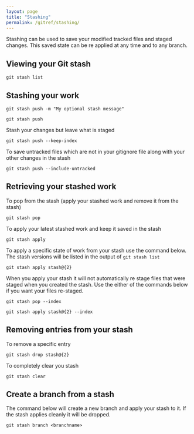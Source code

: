 ```yaml
---
layout: page
title: "Stashing"
permalink: /gitref/stashing/
---
```


[comment]: <> (TODO: REV MARKER)

Stashing can be used to save your modified tracked files and staged changes.  This saved state can be re applied at any time and to any branch.  

## Viewing your Git stash

`git stash list`

## Stashing your work

`git stash push -m "My optional stash message"`

`git stash push`

Stash your changes but leave what is staged

`git stash push --keep-index`

To save untracked files which are not in your gitignore file along with your other changes in the stash

`git stash push --include-untracked`

## Retrieving your stashed work

To pop from the stash (apply your stashed work and remove it from the stash)

`git stash pop`

To apply your latest stashed work and keep it saved in the stash

`git stash apply`

To apply a specific state of work from your stash use the command below.  The stash versions will be listed in the output of `git stash list`

`git stash apply stash@{2}`

When you apply your stash it will not automatically re stage files that were staged when you created the stash.  Use the either of the commands below if you want your files re-staged.

`git stash pop --index`

`git stash apply stash@{2} --index`

## Removing entries from your stash

To remove a specific entry

`git stash drop stash@{2}`

To completely clear you stash

`git stash clear`

## Create a branch from a stash

The command below will create a new branch and apply your stash to it.  If the stash applies cleanly it will be dropped.

`git stash branch <branchname>`